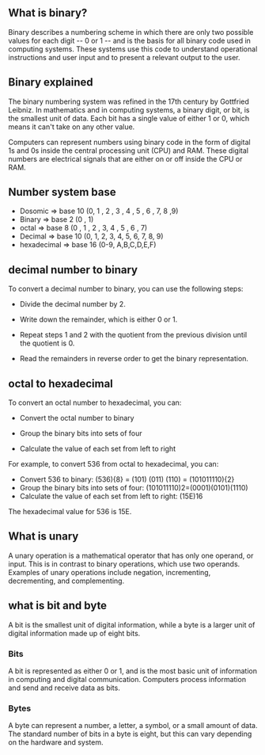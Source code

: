 ## What is binary?

Binary describes a numbering scheme in which there are only two possible values for each digit -- 0 or 1 -- and is the basis for all binary code used in computing systems. These systems use this code to understand operational instructions and user input and to present a relevant output to the user.

## Binary explained

The binary numbering system was refined in the 17th century by Gottfried Leibniz. In mathematics and in computing systems, a binary digit, or bit, is the smallest unit of data. Each bit has a single value of either 1 or 0, which means it can't take on any other value.

Computers can represent numbers using binary code in the form of digital 1s and 0s inside the central processing unit (CPU) and RAM. These digital numbers are electrical signals that are either on or off inside the CPU or RAM.

## Number system base

- Dosomic => base 10 (0, 1 , 2 , 3 , 4 , 5 , 6 , 7, 8 ,9)
- Binary => base 2 (0 , 1)
- octal => base 8 (0 , 1 , 2 , 3, 4 , 5 , 6 , 7)
- Decimal => base 10 (0, 1, 2, 3, 4, 5, 6, 7, 8, 9)
- hexadecimal => base 16 (0-9, A,B,C,D,E,F)

## decimal number to binary

To convert a decimal number to binary, you can use the following steps:

- Divide the decimal number by 2.

- Write down the remainder, which is either 0 or 1.

- Repeat steps 1 and 2 with the quotient from the previous division until the quotient is 0.

- Read the remainders in reverse order to get the binary representation.

## octal to hexadecimal

To convert an octal number to hexadecimal, you can:

- Convert the octal number to binary

- Group the binary bits into sets of four

- Calculate the value of each set from left to right

For example, to convert 536 from octal to hexadecimal, you can:

- Convert 536 to binary: (536){8} = (101) (011) (110) = (101011110){2}
- Group the binary bits into sets of four: (101011110)2=(0001)(0101)(1110)
- Calculate the value of each set from left to right: (15E)16

The hexadecimal value for 536 is 15E.

## What is unary

A unary operation is a mathematical operator that has only one operand, or input. This is in contrast to binary operations, which use two operands. Examples of unary operations include negation, incrementing, decrementing, and complementing.

## what is bit and byte

A bit is the smallest unit of digital information, while a byte is a larger unit of digital information made up of eight bits.

### Bits

A bit is represented as either 0 or 1, and is the most basic unit of information in computing and digital communication. Computers process information and send and receive data as bits.

### Bytes

A byte can represent a number, a letter, a symbol, or a small amount of data. The standard number of bits in a byte is eight, but this can vary depending on the hardware and system.
